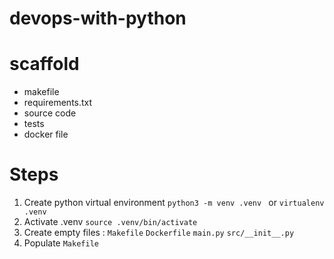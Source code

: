 # devops-with-python

# scaffold
- makefile
- requirements.txt
- source code
- tests
- docker file

# Steps

1. Create python virtual environment `python3 -m venv .venv ` or `virtualenv .venv`
2. Activate .venv `source .venv/bin/activate`
3. Create empty files : `Makefile` `Dockerfile` `main.py` `src/__init__.py`
4. Populate `Makefile`
